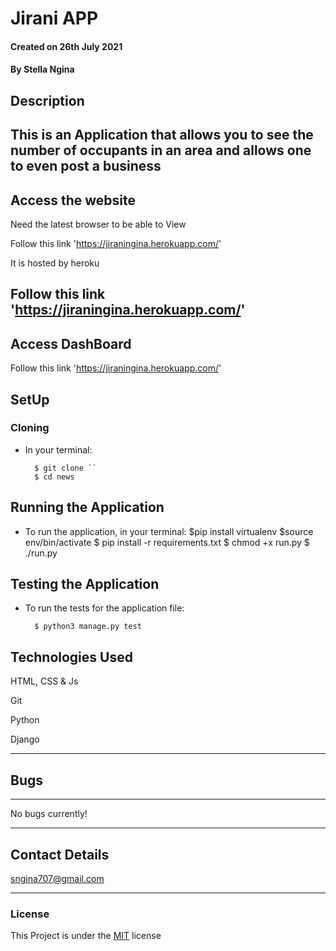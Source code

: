 # Jirani APP

#### Created on 26th July 2021
#### By Stella Ngina

## Description 

This is an Application that allows you to see the number of occupants in an area and allows one to even post a business
---

## Access the website
Need the latest browser to be able to View

Follow this link 'https://jiraningina.herokuapp.com/'

It is hosted by heroku


Follow this link 'https://jiraningina.herokuapp.com/'
---
## Access DashBoard

Follow this link 'https://jiraningina.herokuapp.com/'



## SetUp
### Cloning

* In your terminal:
        
        $ git clone ``
        $ cd news

## Running the Application

* To run the application, in your terminal:
        $pip install virtualenv
        $source env/bin/activate
        $ pip install -r requirements.txt
        $ chmod +x run.py
        $ ./run.py
        
## Testing the Application

* To run the tests for the application file:

        $ python3 manage.py test
        
## Technologies Used
HTML, CSS & Js

Git

Python



Django

---

## Bugs
---
No bugs currently!

---

## Contact Details
sngina707@gmail.com
 

---

### License
This Project is under the [MIT](LICENSE) license
